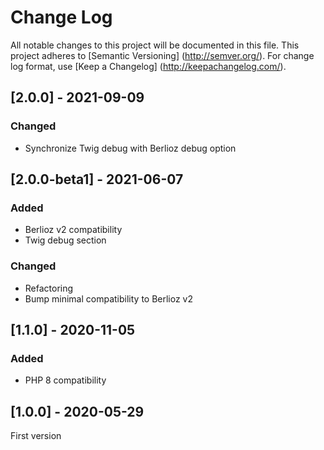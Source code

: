 # Change Log

All notable changes to this project will be documented in this file. This project adheres
to [Semantic Versioning] (http://semver.org/). For change log format,
use [Keep a Changelog] (http://keepachangelog.com/).

## [2.0.0] - 2021-09-09

### Changed

- Synchronize Twig debug with Berlioz debug option

## [2.0.0-beta1] - 2021-06-07

### Added

- Berlioz v2 compatibility
- Twig debug section

### Changed

- Refactoring
- Bump minimal compatibility to Berlioz v2

## [1.1.0] - 2020-11-05

### Added

- PHP 8 compatibility

## [1.0.0] - 2020-05-29

First version